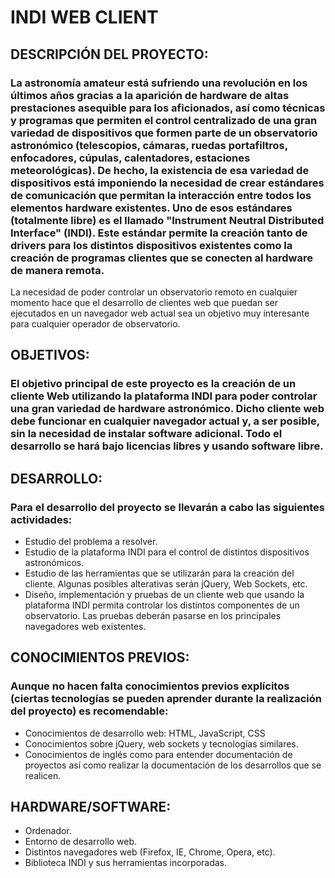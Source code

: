 # INDI WEB CLIENT

## DESCRIPCIÓN DEL PROYECTO:
### La astronomía amateur está sufriendo una revolución en los últimos años gracias a la aparición de hardware de altas prestaciones asequible para los aficionados, así como técnicas y programas que permiten el control centralizado de una gran variedad de dispositivos que formen parte de un observatorio astronómico (telescopios, cámaras, ruedas portafiltros, enfocadores, cúpulas, calentadores, estaciones meteorológicas). De hecho, la existencia de esa variedad de dispositivos está imponiendo la necesidad de crear estándares de comunicación que permitan la interacción entre todos los elementos hardware existentes. Uno de esos estándares (totalmente libre) es el llamado "Instrument Neutral Distributed Interface" (INDI). Este estándar permite la creación tanto de drivers para los distintos dispositivos existentes como la creación de programas clientes que se conecten al hardware de manera remota.
La necesidad de poder controlar un observatorio remoto en cualquier momento hace que el desarrollo de clientes web que puedan ser ejecutados en un navegador web actual sea un objetivo muy interesante para cualquier operador de observatorio.

## OBJETIVOS: 
### El objetivo principal de este proyecto es la creación de un cliente Web utilizando la plataforma INDI para poder controlar una gran variedad de hardware astronómico. Dicho cliente web debe funcionar en cualquier navegador actual y, a ser posible, sin la necesidad de instalar software adicional. Todo el desarrollo se hará bajo licencias libres y usando software libre.

## DESARROLLO:
### Para el desarrollo del proyecto se llevarán a cabo las siguientes actividades:
* Estudio del problema a resolver.
* Estudio de la plataforma INDI para el control de distintos dispositivos astronómicos.
* Estudio de las herramientas que se utilizarán para la creación del cliente. Algunas posibles alterativas serán jQuery, Web Sockets, etc.
* Diseño, implementación y pruebas de un cliente web que usando la plataforma INDI permita controlar los distintos componentes de un 	observatorio. Las pruebas deberán pasarse en los principales navegadores web existentes.

## CONOCIMIENTOS PREVIOS:
### Aunque no hacen falta conocimientos previos explícitos (ciertas tecnologías se pueden aprender durante la realización del proyecto) es recomendable:
* Conocimientos de desarrollo web: HTML, JavaScript, CSS
* Conocimientos sobre jQuery, web sockets y tecnologías similares.
* Conocimientos de inglés como para entender documentación de proyectos así como realizar la documentación de los desarrollos que se realicen.

## HARDWARE/SOFTWARE:

* Ordenador.
* Entorno de desarrollo web.
* Distintos navegadores web (Firefox, IE, Chrome, Opera, etc).
* Biblioteca INDI y sus herramientas incorporadas.